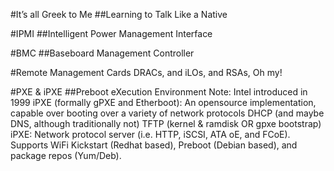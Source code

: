 #It’s all Greek to Me
##Learning to Talk Like a Native


#IPMI
##Intelligent Power Management Interface


#BMC
##Baseboard Management Controller


#Remote Management Cards
DRACs, and iLOs, and RSAs,
Oh my!


#PXE & iPXE
##Preboot eXecution Environment
Note:
Intel introduced in 1999
iPXE (formally gPXE and Etherboot): An opensource implementation, capable over booting over a variety of network protocols
DHCP (and maybe DNS, although traditionally not)
TFTP (kernel & ramdisk OR gpxe bootstrap)
iPXE: Network protocol server (i.e.  HTTP, iSCSI, ATA oE, and FCoE). Supports WiFi
Kickstart (Redhat based), Preboot (Debian based), and package repos (Yum/Deb).